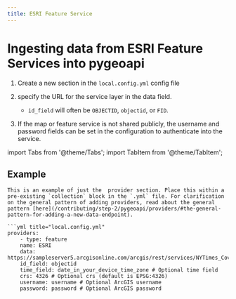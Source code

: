 ```yaml
---
title: ESRI Feature Service
---
```

# Ingesting data from ESRI Feature Services into pygeoapi

1. Create a new section in the `local.config.yml` config file

<!-- This data comes from  https://docs.pygeoapi.io/en/latest/data-publishing/ogcapi-features.html#providers via a CC license -->

2. specify the URL for the service layer in the data field.

    - `id_field` will often be `OBJECTID`, `objectid`, or `FID`.

3. If the map or feature service is not shared publicly, the username and password fields can be set in the configuration to authenticate into the service.


import Tabs from '@theme/Tabs';
import TabItem from '@theme/TabItem';

## Example

    This is an example of just the  provider section. Place this within a pre-existing `collection` block in the `.yml` file. For clarification on the general pattern of adding providers, read about the general pattern [here](/contributing/step-2/pygeoapi/providers/#the-general-pattern-for-adding-a-new-data-endpoint).

    ```yml title="local.config.yml"
    providers:
        - type: feature
        name: ESRI
        data: https://sampleserver5.arcgisonline.com/arcgis/rest/services/NYTimes_Covid19Cases_USCounties/MapServer/0
        id_field: objectid
        time_field: date_in_your_device_time_zone # Optional time field
        crs: 4326 # Optional crs (default is EPSG:4326)
        username: username # Optional ArcGIS username
        password: password # Optional ArcGIS password
```

